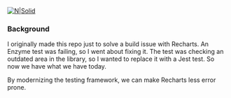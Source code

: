 [![N|Solid](https://i.imgur.com/YyDLmg9.png)](https://nodesource.com/products/nsolid)

### Background
I originally made this repo just to solve a build issue with Recharts. An Enzyme test was failing, so I went about fixing it.
The test was checking an outdated area in the library, so I wanted to replace it with a Jest test.
So now we have what we have today.

By modernizing the testing framework, we can make Recharts less error prone.
